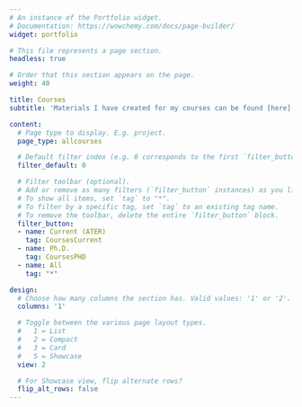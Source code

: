 ```yaml
---
# An instance of the Portfolio widget.
# Documentation: https://wowchemy.com/docs/page-builder/
widget: portfolio

# This file represents a page section.
headless: true

# Order that this section appears on the page.
weight: 40

title: Courses
subtitle: 'Materials I have created for my courses can be found [here](https://www.dropbox.com/scl/fo/q263e9wh8bq3subya1dxo/h?dl=0&rlkey=qlx5xj815s0lahc9sllthcbmu)'

content:
  # Page type to display. E.g. project.
  page_type: allcourses

  # Default filter index (e.g. 0 corresponds to the first `filter_button` instance below).
  filter_default: 0

  # Filter toolbar (optional).
  # Add or remove as many filters (`filter_button` instances) as you like.
  # To show all items, set `tag` to "*".
  # To filter by a specific tag, set `tag` to an existing tag name.
  # To remove the toolbar, delete the entire `filter_button` block.
  filter_button:
  - name: Current (ATER)
    tag: CoursesCurrent
  - name: Ph.D.
    tag: CoursesPHD
  - name: All
    tag: "*"

design:
  # Choose how many columns the section has. Valid values: '1' or '2'.
  columns: '1'

  # Toggle between the various page layout types.
  #   1 = List
  #   2 = Compact
  #   3 = Card
  #   5 = Showcase
  view: 2

  # For Showcase view, flip alternate rows?
  flip_alt_rows: false
---
```

